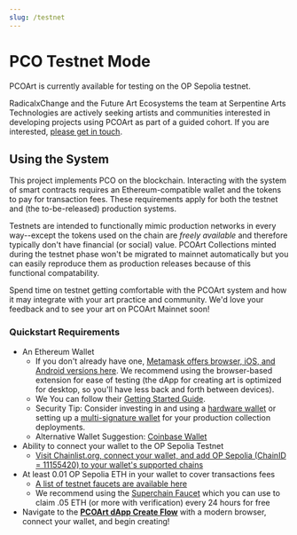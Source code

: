 ```yaml
---
slug: /testnet
---
```


# PCO Testnet Mode

PCOArt is currently available for testing on the OP Sepolia testnet. 

RadicalxChange and the Future Art Ecosystems the team at Serpentine Arts Technologies are actively seeking artists and communities interested in developing projects using PCOArt as part of a guided cohort. If you are interested, [please get in touch](fae@serpentinegalleries.org).

## Using the System

This project implements PCO on the blockchain. Interacting with the system of smart contracts requires an Ethereum-compatible wallet and the tokens to pay for transaction fees. These requirements apply for both the testnet and (the to-be-released) production systems.

Testnets are intended to functionally mimic production networks in every way--except the tokens used on the chain are *freely available* and therefore typically don't have financial (or social) value. PCOArt Collections minted during the testnet phase won't be migrated to mainnet automatically but you can easily reproduce them as production releases because of this functional compatability. 

Spend time on testnet getting comfortable with the PCOArt system and how it may integrate with your art practice and community. We'd love your feedback and to see your art on PCOArt Mainnet soon!

### Quickstart Requirements

- An Ethereum Wallet
  - If you don't already have one, [Metamask offers browser, iOS, and Android versions here](https://metamask.io/download/). We recommend using the browser-based extension for ease of testing (the dApp for creating art is optimized for desktop, so you'll have less back and forth between devices).
  - We You can follow their [Getting Started Guide](https://support.metamask.io/hc/en-us/articles/360015489531-Getting-started-with-MetaMask).
  - Security Tip: Consider investing in and using a [hardware wallet](https://ethereum.org/en/wallets/find-wallet/) or setting up a [multi-signature wallet](https://app.safe.global/welcome) for your production collection deployments.
  - Alternative Wallet Suggestion: [Coinbase Wallet](https://www.coinbase.com/wallet)
- Ability to connect your wallet to the OP Sepolia Testnet
  - [Visit Chainlist.org, connect your wallet, and add OP Sepolia (ChainID = 11155420) to your wallet's supported chains](https://chainlist.org/?search=op+sepolia&testnets=true)
- At least 0.01 OP Sepolia ETH in your wallet to cover transactions fees
  - [A list of testnet faucets are available here](https://community.optimism.io/docs/useful-tools/faucets/)
  - We recommend using the [Superchain Faucet](https://console.optimism.io/faucet) which you can use to claim .05 ETH (or more with verification) every 24 hours for free
- Navigate to the [**PCOArt dApp Create Flow**](https://pco.art/create) with a modern browser, connect your wallet, and begin creating!